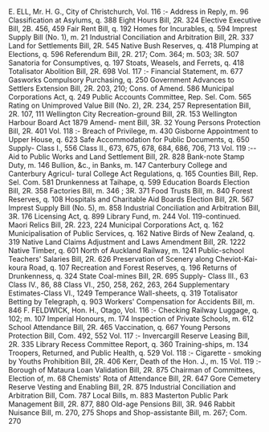 E. ELL, Mr. H. G., City of Christchurch, Vol. 116 :- Address in Reply, m. 96 Classification at Asylums, q. 388 Eight Hours Bill, 2R. 324 Elective Executive Bill, 2B. 456, 459 Fair Rent Bill, q. 192 Homes for Incurables, q. 594 Imprest Supply Bill (No. 1), m. 21 Industrial Conciliation and Arbitration Bill, 2R. 337 Land for Settlements Bill, 2R. 545 Native Bush Reserves, q. 418 Plumping at Elections, q. 596 Referendum Bill, 2R. 217; Com. 364; m. 503; 3R. 507 Sanatoria for Consumptives, q. 197 Stoats, Weasels, and Ferrets, q. 418 Totalisator Abolition Bill, 2R. 698 Vol. 117 :- Financial Statement, m. 677 Gasworks Compulsory Purchasing, q. 250 Government Advances to Settlers Extension Bill, 2R. 203, 210; Cons. of Amend. 586 Municipal Corporations Act, q. 249 Public Accounts Committee, Rep. Sel. Com. 565 Rating on Unimproved Value Bill (No. 2), 2R. 234, 257 Representation Bill, 2R. 107, 111 Wellington City Recreation-ground Bill, 2R. 153 Wellington Harbour Board Act 1879 Amend- ment Bill, 3R. 32 Young Persons Protection Bill, 2R. 401 Vol. 118 :- Breach of Privilege, m. 430 Gisborne Appointment to Upper House, q. 623 Safe Accommodation for Public Documents, q. 650 Supply- Class I., 556 Class II., 673, 675, 678, 684, 686, 706, 713 Vol. 119 :-- Aid to Public Works and Land Settlement Bill, 2R. 828 Bank-note Stamp Duty, m. 146 Bullion, &c., in Banks, m. 147 Canterbury College and Canterbury Agricul- tural College Act Regulations, q. 165 Counties Bill, Rep. Sel. Com. 581 Drunkenness at Taihape, q. 599 Education Boards Election Bill, 2R. 358 Factories Bill, m. 346 ; 3R. 371 Food Trusts Bill, m. 840 Forest Reserves, q. 108 Hospitals and Charitable Aid Boards Election Bill, 2R. 567 Imprest Supply Bill (No. 5), m. 858 Industrial Conciliation and Arbitration Bill, 3R. 176 Licensing Act, q. 899 Library Fund, m. 244 Vol. 119-continued. Maori Relics Bill, 2R. 223, 224 Municipal Corporations Act, q. 162 Municipalisation of Public Services, q. 162 Native Birds of New Zealand, q. 319 Native Land Claims Adjustment and Laws Amendment Bill, 2R. 1222 Native Timber, q. 601 North of Auckland Railway, m. 1241 Public-school Teachers' Salaries Bill, 2R. 626 Preservation of Scenery along Cheviot-Kai- koura Road, q. 107 Recreation and Forest Reserves, q. 196 Returns of Drunkenness, q. 324 State Coal-mines Bill, 2R. 695 Supply- Class III., 63 Class IV., 86, 88 Class VI., 250, 258, 262, 263, 264 Supplementary Estimates-Class VI., 1249 Temperance Wall-sheets, q. 319 Totalisator Betting by Telegraph, q. 903 Workers' Compensation for Accidents Bill, m. 846 F. FELDWICK, Hon. H., Otago, Vol. 116 :- Checking Railway Luggage, q. 102; m. 107 Imperial Honours, m. 174 Inspection of Private Schools, m. 612 School Attendance Bill, 2R. 465 Vaccination, q. 667 Young Persons Protection Bill, Com. 492, 552 Vol. 117 :- Invercargill Reserve Leasing Bill, 2R. 335 Library Recess Committee Report, q. 360 Training-ships, m. 134 Troopers, Returned, and Public Health, q. 529 Vol. 118 :- Cigarette - smoking by Youths Prohibition Bill, 2R. 406 Kerr, Death of the Hon. J., m. 15 Vol. 119 :- Borough of Mataura Loan Validation Bill, 2R. 875 Chairman of Committees, Election of, m. 68 Chemists' Rota of Attendance Bill, 2R. 647 Gore Cemetery Reserve Vesting and Enabling Bill, 2R. 875 Industrial Conciliation and Arbitration Bill, Com. 787 Local Bills, m. 883 Masterton Public Park Management Bill, 2R. 877, 880 Old-age Pensions Bill, 3R. 946 Rabbit Nuisance Bill, m. 270, 275 Shops and Shop-assistante Bill, m. 267; Com. 270 